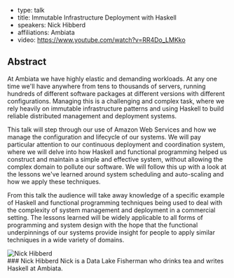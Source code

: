 - type: talk
- title: Immutable Infrastructure Deployment with Haskell
- speakers: Nick Hibberd
- affiliations: Ambiata
- video: https://www.youtube.com/watch?v=RR4Do_LMKko

## Abstract 

At Ambiata we have highly elastic and demanding workloads. At any one time we'll have anywhere from tens to thousands of servers, running hundreds of different software packages at different versions with different configurations. Managing this is a challenging and complex task, where we rely heavily on immutable infrastructure patterns and using Haskell to build reliable distributed management and deployment systems.

This talk will step through our use of Amazon Web Services and how we manage the configuration and lifecycle of our systems. We will pay particular attention to our continuous deployment and coordination system, where we will delve into how Haskell and functional programming helped us construct and maintain a simple and effective system, without allowing the complex domain to pollute our software. We will follow this up with a look at the lessons we've learned around system scheduling and auto-scaling and how we apply these techniques.

From this talk the audience will take away knowledge of a specific example of Haskell and functional programming techniques being used to deal with the complexity of system management and deployment in a commercial setting. The lessons learned will be widely applicable to all forms of programming and system design with the hope that the functional underpinnings of our systems provide insight for people to apply similar techniques in a wide variety of domains.

<div class="author media" media:type="text/omd">

<div class="image">
<div class="avatar">
<img src="img/nick-hibberd.jpg" alt="Nick Hibberd"></img>
</div>
</div>

<div class="content" media:type="text/omd">
### Nick Hibberd
Nick is a Data Lake Fisherman who drinks tea and writes Haskell at Ambiata.
</div>

</div>
